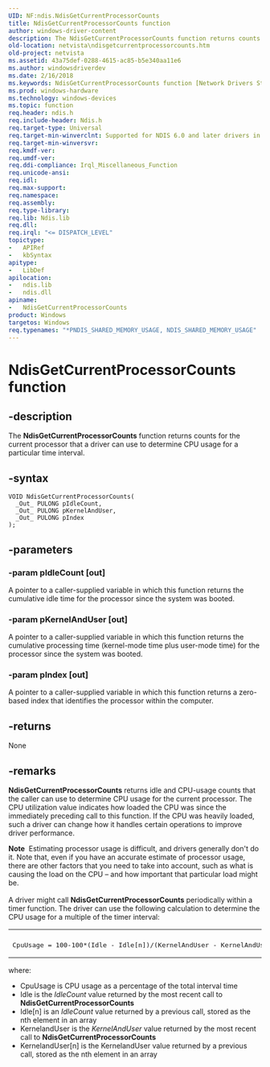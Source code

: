 ```yaml
---
UID: NF:ndis.NdisGetCurrentProcessorCounts
title: NdisGetCurrentProcessorCounts function
author: windows-driver-content
description: The NdisGetCurrentProcessorCounts function returns counts for the current processor that a driver can use to determine CPU usage for a particular time interval.
old-location: netvista\ndisgetcurrentprocessorcounts.htm
old-project: netvista
ms.assetid: 43a75def-0288-4615-ac85-b5e340aa11e6
ms.author: windowsdriverdev
ms.date: 2/16/2018
ms.keywords: NdisGetCurrentProcessorCounts function [Network Drivers Starting with Windows Vista], ndis_sysinfo_ref_dab49118-724d-43e8-8d8d-05ebc7220f22.xml, ndis/NdisGetCurrentProcessorCounts, NdisGetCurrentProcessorCounts, netvista.ndisgetcurrentprocessorcounts
ms.prod: windows-hardware
ms.technology: windows-devices
ms.topic: function
req.header: ndis.h
req.include-header: Ndis.h
req.target-type: Universal
req.target-min-winverclnt: Supported for NDIS 6.0 and later drivers in Windows Vista and later. Supported for NDIS 5.1 drivers (see       NdisGetCurrentProcessorCounts (NDIS 5.1)) in Windows XP and later.
req.target-min-winversvr: 
req.kmdf-ver: 
req.umdf-ver: 
req.ddi-compliance: Irql_Miscellaneous_Function
req.unicode-ansi: 
req.idl: 
req.max-support: 
req.namespace: 
req.assembly: 
req.type-library: 
req.lib: Ndis.lib
req.dll: 
req.irql: "<= DISPATCH_LEVEL"
topictype:
-	APIRef
-	kbSyntax
apitype:
-	LibDef
apilocation:
-	ndis.lib
-	ndis.dll
apiname:
-	NdisGetCurrentProcessorCounts
product: Windows
targetos: Windows
req.typenames: "*PNDIS_SHARED_MEMORY_USAGE, NDIS_SHARED_MEMORY_USAGE"
---
```


# NdisGetCurrentProcessorCounts function


## -description


The
  <b>NdisGetCurrentProcessorCounts</b> function returns counts for the current processor that a driver can use
  to determine CPU usage for a particular time interval.


## -syntax


````
VOID NdisGetCurrentProcessorCounts(
  _Out_ PULONG pIdleCount,
  _Out_ PULONG pKernelAndUser,
  _Out_ PULONG pIndex
);
````


## -parameters




### -param pIdleCount [out]

A pointer to a caller-supplied variable in which this function returns the cumulative idle time
     for the processor since the system was booted.


### -param pKernelAndUser [out]

A pointer to a caller-supplied variable in which this function returns the cumulative processing
     time (kernel-mode time plus user-mode time) for the processor since the system was booted.


### -param pIndex [out]

A pointer to a caller-supplied variable in which this function returns a zero-based index that
     identifies the processor within the computer.


## -returns



None




## -remarks



<b>NdisGetCurrentProcessorCounts</b> returns idle and CPU-usage counts that the caller can use to
    determine CPU usage for the current processor. The CPU utilization value indicates how loaded the CPU was
    since the immediately preceding call to this function. If the CPU was heavily loaded, such a driver can
    change how it handles certain operations to improve driver performance.

<div class="alert"><b>Note</b>  Estimating processor usage is difficult, and drivers generally don't do it. Note that, even if you have an accurate estimate of processor usage, there are other factors that you need to take into account, such as what is causing the load on the CPU – and how important that particular load might be.</div>
<div> </div>
A driver might call 
    <b>NdisGetCurrentProcessorCounts</b> periodically within a timer function. The driver can use the
    following calculation to determine the CPU usage for a multiple of the timer interval:

<div class="code"><span codelanguage=""><table>
<tr>
<th></th>
</tr>
<tr>
<td>
<pre>CpuUsage = 100-100*(Idle - Idle[n])/(KernelAndUser - KernelAndUser[n]);</pre>
</td>
</tr>
</table></span></div>
where:

<ul>
<li>
CpuUsage is CPU usage as a percentage of the total interval time

</li>
<li>
Idle is the 
      <i>IdleCount</i> value returned by the most recent call to 
      <b>NdisGetCurrentProcessorCounts</b>

</li>
<li>
Idle[n] is an 
      <i>IdleCount</i> value returned by a previous call, stored as the nth element in an array

</li>
<li>
KernelandUser is the 
      <i>KernelAndUser</i> value returned by the most recent call to 
      <b>NdisGetCurrentProcessorCounts</b>

</li>
<li>
KernelandUser[n] is the KernelandUser value returned by a previous call, stored as the nth element
      in an array

</li>
</ul>


